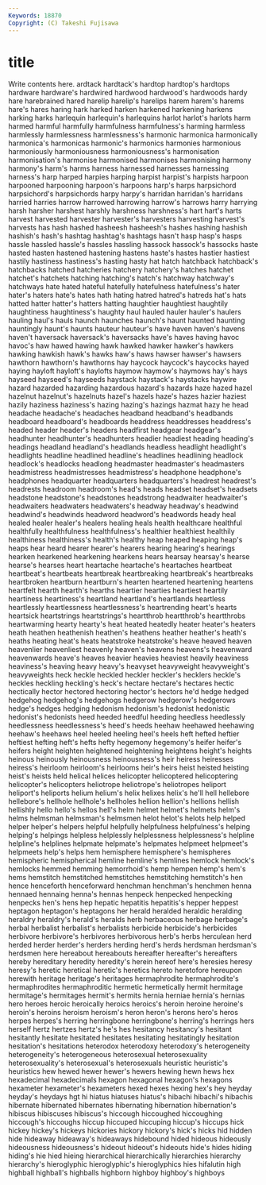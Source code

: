 ```yaml
---
Keywords: 18870 
Copyright: (C) Takeshi Fujisawa
---
```


# title

Write contents here.
ardtack hardtack's hardtop hardtop's hardtops hardware
hardware's hardwired hardwood hardwood's hardwoods hardy hare harebrained hared harelip
harelip's harelips harem harem's harems hare's hares haring hark harked
harken harkened harkening harkens harking harks harlequin harlequin's harlequins harlot
harlot's harlots harm harmed harmful harmfully harmfulness harmfulness's harming harmless
harmlessly harmlessness harmlessness's harmonic harmonica harmonically harmonica's harmonicas harmonic's harmonics
harmonies harmonious harmoniously harmoniousness harmoniousness's harmonisation harmonisation's harmonise harmonised harmonises
harmonising harmony harmony's harm's harms harness harnessed harnesses harnessing harness's
harp harped harpies harping harpist harpist's harpists harpoon harpooned harpooning
harpoon's harpoons harp's harps harpsichord harpsichord's harpsichords harpy harpy's harridan
harridan's harridans harried harries harrow harrowed harrowing harrow's harrows harry
harrying harsh harsher harshest harshly harshness harshness's hart hart's harts
harvest harvested harvester harvester's harvesters harvesting harvest's harvests has hash
hashed hasheesh hasheesh's hashes hashing hashish hashish's hash's hashtag hashtag's
hashtags hasn't hasp hasp's hasps hassle hassled hassle's hassles hassling
hassock hassock's hassocks haste hasted hasten hastened hastening hastens haste's
hastes hastier hastiest hastily hastiness hastiness's hasting hasty hat hatch
hatchback hatchback's hatchbacks hatched hatcheries hatchery hatchery's hatches hatchet hatchet's
hatchets hatching hatching's hatch's hatchway hatchway's hatchways hate hated hateful
hatefully hatefulness hatefulness's hater hater's haters hate's hates hath hating
hatred hatred's hatreds hat's hats hatted hatter hatter's hatters hatting
haughtier haughtiest haughtily haughtiness haughtiness's haughty haul hauled hauler hauler's
haulers hauling haul's hauls haunch haunches haunch's haunt haunted haunting
hauntingly haunt's haunts hauteur hauteur's have haven haven's havens haven't
haversack haversack's haversacks have's haves having havoc havoc's haw hawed
hawing hawk hawked hawker hawker's hawkers hawking hawkish hawk's hawks
haw's haws hawser hawser's hawsers hawthorn hawthorn's hawthorns hay haycock
haycock's haycocks hayed haying hayloft hayloft's haylofts haymow haymow's haymows
hay's hays hayseed hayseed's hayseeds haystack haystack's haystacks haywire hazard
hazarded hazarding hazardous hazard's hazards haze hazed hazel hazelnut hazelnut's
hazelnuts hazel's hazels haze's hazes hazier haziest hazily haziness haziness's
hazing hazing's hazings hazmat hazy he head headache headache's headaches
headband headband's headbands headboard headboard's headboards headdress headdresses headdress's headed
header header's headers headfirst headgear headgear's headhunter headhunter's headhunters headier
headiest heading heading's headings headland headland's headlands headless headlight headlight's
headlights headline headlined headline's headlines headlining headlock headlock's headlocks headlong
headmaster headmaster's headmasters headmistress headmistresses headmistress's headphone headphone's headphones headquarter
headquarters headquarters's headrest headrest's headrests headroom headroom's head's heads headset
headset's headsets headstone headstone's headstones headstrong headwaiter headwaiter's headwaiters headwaters
headwaters's headway headway's headwind headwind's headwinds headword headword's headwords heady
heal healed healer healer's healers healing heals health healthcare healthful
healthfully healthfulness healthfulness's healthier healthiest healthily healthiness healthiness's health's healthy
heap heaped heaping heap's heaps hear heard hearer hearer's hearers
hearing hearing's hearings hearken hearkened hearkening hearkens hears hearsay hearsay's
hearse hearse's hearses heart heartache heartache's heartaches heartbeat heartbeat's heartbeats
heartbreak heartbreaking heartbreak's heartbreaks heartbroken heartburn heartburn's hearten heartened heartening
heartens heartfelt hearth hearth's hearths heartier hearties heartiest heartily heartiness
heartiness's heartland heartland's heartlands heartless heartlessly heartlessness heartlessness's heartrending heart's
hearts heartsick heartstrings heartstrings's heartthrob heartthrob's heartthrobs heartwarming hearty hearty's
heat heated heatedly heater heater's heaters heath heathen heathenish heathen's
heathens heather heather's heath's heaths heating heat's heats heatstroke heatstroke's
heave heaved heaven heavenlier heavenliest heavenly heaven's heavens heavens's heavenward
heavenwards heave's heaves heavier heavies heaviest heavily heaviness heaviness's heaving
heavy heavy's heavyset heavyweight heavyweight's heavyweights heck heckle heckled heckler
heckler's hecklers heckle's heckles heckling heckling's heck's hectare hectare's hectares
hectic hectically hector hectored hectoring hector's hectors he'd hedge hedged
hedgehog hedgehog's hedgehogs hedgerow hedgerow's hedgerows hedge's hedges hedging hedonism
hedonism's hedonist hedonistic hedonist's hedonists heed heeded heedful heeding heedless
heedlessly heedlessness heedlessness's heed's heeds heehaw heehawed heehawing heehaw's heehaws
heel heeled heeling heel's heels heft hefted heftier heftiest hefting
heft's hefts hefty hegemony hegemony's heifer heifer's heifers height heighten
heightened heightening heightens height's heights heinous heinously heinousness heinousness's heir
heiress heiresses heiress's heirloom heirloom's heirlooms heir's heirs heist heisted
heisting heist's heists held helical helices helicopter helicoptered helicoptering helicopter's
helicopters heliotrope heliotrope's heliotropes heliport heliport's heliports helium helium's helix
helixes helix's he'll hell hellebore hellebore's hellhole hellhole's hellholes hellion
hellion's hellions hellish hellishly hello hello's hellos hell's helm helmet
helmet's helmets helm's helms helmsman helmsman's helmsmen helot helot's helots
help helped helper helper's helpers helpful helpfully helpfulness helpfulness's helping
helping's helpings helpless helplessly helplessness helplessness's helpline helpline's helplines helpmate
helpmate's helpmates helpmeet helpmeet's helpmeets help's helps hem hemisphere hemisphere's
hemispheres hemispheric hemispherical hemline hemline's hemlines hemlock hemlock's hemlocks hemmed
hemming hemorrhoid's hemp hempen hemp's hem's hems hemstitch hemstitched hemstitches
hemstitching hemstitch's hen hence henceforth henceforward henchman henchman's henchmen henna
hennaed hennaing henna's hennas henpeck henpecked henpecking henpecks hen's hens
hep hepatic hepatitis hepatitis's hepper heppest heptagon heptagon's heptagons her
herald heralded heraldic heralding heraldry heraldry's herald's heralds herb herbaceous
herbage herbage's herbal herbalist herbalist's herbalists herbicide herbicide's herbicides herbivore
herbivore's herbivores herbivorous herb's herbs herculean herd herded herder herder's
herders herding herd's herds herdsman herdsman's herdsmen here hereabout hereabouts
hereafter hereafter's hereafters hereby hereditary heredity heredity's herein hereof here's
heresies heresy heresy's heretic heretical heretic's heretics hereto heretofore hereupon
herewith heritage heritage's heritages hermaphrodite hermaphrodite's hermaphrodites hermaphroditic hermetic hermetically
hermit hermitage hermitage's hermitages hermit's hermits hernia herniae hernia's hernias
hero heroes heroic heroically heroics heroics's heroin heroine heroine's heroin's
heroins heroism heroism's heron heron's herons hero's heros herpes herpes's
herring herringbone herringbone's herring's herrings hers herself hertz hertzes hertz's
he's hes hesitancy hesitancy's hesitant hesitantly hesitate hesitated hesitates hesitating
hesitatingly hesitation hesitation's hesitations heterodox heterodoxy heterodoxy's heterogeneity heterogeneity's heterogeneous
heterosexual heterosexuality heterosexuality's heterosexual's heterosexuals heuristic heuristic's heuristics hew hewed
hewer hewer's hewers hewing hewn hews hex hexadecimal hexadecimals hexagon
hexagonal hexagon's hexagons hexameter hexameter's hexameters hexed hexes hexing hex's
hey heyday heyday's heydays hgt hi hiatus hiatuses hiatus's hibachi
hibachi's hibachis hibernate hibernated hibernates hibernating hibernation hibernation's hibiscus hibiscuses
hibiscus's hiccough hiccoughed hiccoughing hiccough's hiccoughs hiccup hiccuped hiccuping hiccup's
hiccups hick hickey hickey's hickeys hickories hickory hickory's hick's hicks
hid hidden hide hideaway hideaway's hideaways hidebound hided hideous hideously
hideousness hideousness's hideout hideout's hideouts hide's hides hiding hiding's hie
hied hieing hierarchical hierarchically hierarchies hierarchy hierarchy's hieroglyphic hieroglyphic's hieroglyphics
hies hifalutin high highball highball's highballs highborn highboy highboy's highboys
